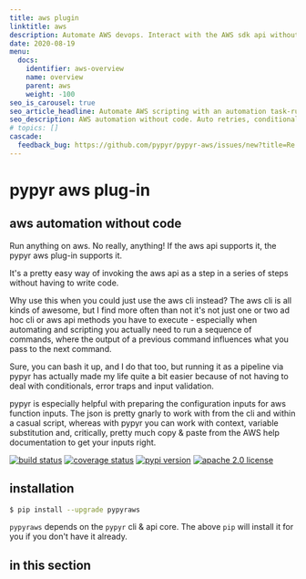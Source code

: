 ```yaml
---
title: aws plugin
linktitle: aws
description: Automate AWS devops. Interact with the AWS sdk api without writing any code. Supports all AWS Client functions, such as S3, EC2, ECS & co. via the AWS low-level Client API.
date: 2020-08-19
menu:
  docs:
    identifier: aws-overview
    name: overview
    parent: aws
    weight: -100
seo_is_carousel: true
seo_article_headline: Automate AWS scripting with an automation task-runner.
seo_description: AWS automation without code. Auto retries, conditional execution & loops. Prepare and parse complex inputs & outputs.
# topics: []
cascade:
  feedback_bug: https://github.com/pypyr/pypyr-aws/issues/new?title=Re:%%20%s&labels=bug
---
```

# pypyr aws plug-in
## aws automation without code
Run anything on aws. No really, anything! If the aws api supports it, the pypyr 
aws plug-in supports it.

It's a pretty easy way of invoking the aws api as a step in a series of steps 
without having to write code. 

Why use this when you could just use the aws cli instead? The aws cli is all 
kinds of awesome, but I find more often than not it's not just one or two 
ad hoc cli or aws api methods you have to execute - especially when automating 
and scripting you actually need to run a sequence of commands, where the output 
of a previous command influences what you pass to the next command.

Sure, you can bash it up, and I do that too, but running it as a pipeline via 
pypyr has actually made my life quite a bit easier because of not having to 
deal with conditionals, error traps and input validation.

pypyr is especially helpful with preparing the configuration inputs for aws 
function inputs. The json is pretty gnarly to work with from the cli and within 
a casual script, whereas with pypyr you can work with context, variable 
substitution and, critically, pretty much copy & paste from the AWS help 
documentation to get your inputs right.

[![build status](https://github.com/pypyr/pypyr-aws/workflows/lint-test-build/badge.svg?branch=main)](https://github.com/pypyr/pypyr-aws/actions)
[![coverage status](https://codecov.io/gh/pypyr/pypyr-aws/branch/main/graph/badge.svg)](https://codecov.io/gh/pypyr/pypyr-aws)
[![pypi version](https://badge.fury.io/py/pypyraws.svg)](https://pypi.python.org/pypi/pypyraws/)
[![apache 2.0 license](https://img.shields.io/github/license/pypyr/pypyr-aws)](https://opensource.org/licenses/Apache-2.0)

## installation
```bash
$ pip install --upgrade pypyraws
```

`pypyraws` depends on the `pypyr` cli & api core. The above `pip` will install 
it for you if you don't have it already.

## in this section
